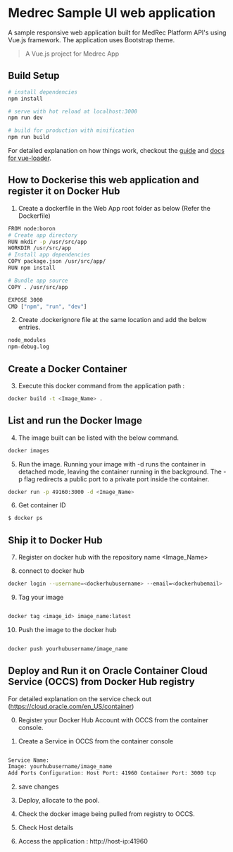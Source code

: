 # Medrec Sample UI web application
A sample responsive web application built for MedRec Platform API's using Vue.js framework. The application
uses Bootstrap theme.


> A Vue.js project for Medrec App


## Build Setup

``` bash
# install dependencies
npm install

# serve with hot reload at localhost:3000
npm run dev

# build for production with minification
npm run build
```

For detailed explanation on how things work, checkout the [guide](http://vuejs-templates.github.io/webpack/) and [docs for vue-loader](http://vuejs.github.io/vue-loader).

## How to Dockerise this web application and register it on Docker Hub
1. Create a dockerfile in the Web App root folder as below (Refer the Dockerfile)
``` bash
FROM node:boron
# Create app directory
RUN mkdir -p /usr/src/app
WORKDIR /usr/src/app
# Install app dependencies
COPY package.json /usr/src/app/
RUN npm install

# Bundle app source
COPY . /usr/src/app

EXPOSE 3000
CMD ["npm", "run", "dev"]
```
2. Create .dockerignore file at the same location and add the below entries.
``` bash
node_modules
npm-debug.log
```

## Create a Docker Container
3. Execute this docker command from the application path :
``` bash
docker build -t <Image_Name> .
```

## List and run the Docker Image
4. The image built can be listed with the below command.
``` bash
docker images
```
5. Run the image. Running your image with -d runs the container in detached mode, leaving the container running in the background. The -p flag redirects a public port to a private port inside the container. 

``` bash
docker run -p 49160:3000 -d <Image_Name>

```
6. Get container ID

``` bash
$ docker ps
```

## Ship it to Docker Hub

7. Register on docker hub with the repository name <Image_Name>

8. connect to docker hub
``` bash
docker login --username=<dockerhubusername> --email=<dockerhubemail>

```
9. Tag your image

``` bash

docker tag <image_id> image_name:latest

```

10. Push the image to the docker hub

``` bash

docker push yourhubusername/image_name

```

## Deploy and Run it on Oracle Container Cloud Service (OCCS) from Docker Hub registry

For detailed explanation on the service check out (https://cloud.oracle.com/en_US/container)

0. Register your Docker Hub Account with OCCS from the container console.

1. Create a Service in OCCS from the container console

``` bash

Service Name:
Image: yourhubusername/image_name
Add Ports Configuration: Host Port: 41960 Container Port: 3000 tcp

```

2. save changes

3. Deploy, allocate to the pool.

4. Check the docker image being pulled from registry to OCCS.

5.  Check Host details

6. Access the application : http://host-ip:41960


